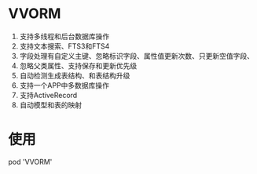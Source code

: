 # VVORM

1. 支持多线程和后台数据库操作
1. 支持文本搜索、FTS3和FTS4
1. 字段处理有自定义主键、忽略标识字段、属性值更新次数、只更新空值字段、
1. 忽略父类属性、支持保存和更新优先级
1. 自动检测生成表结构、和表结构升级
1. 支持一个APP中多数据库操作
1. 支持ActiveRecord
1. 自动模型和表的映射

# 使用
pod 'VVORM'

